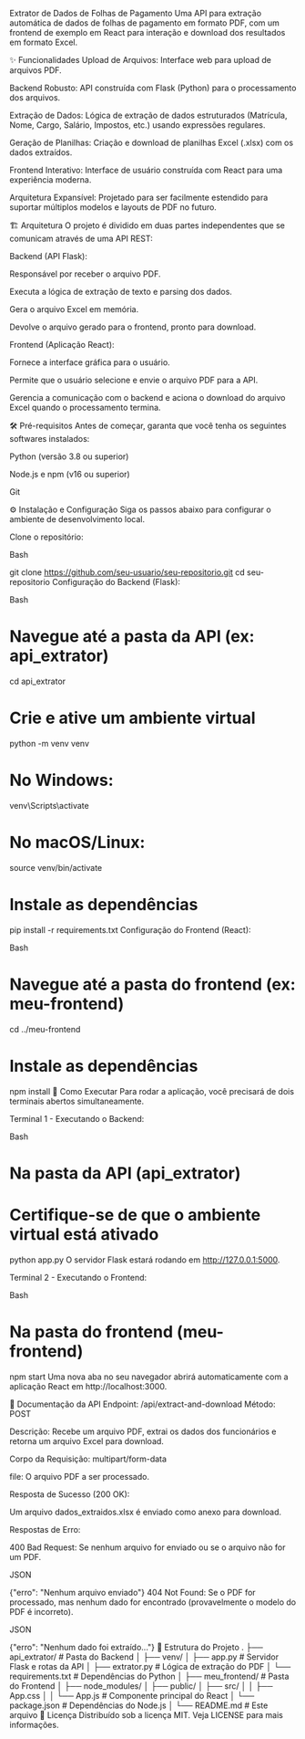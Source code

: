 Extrator de Dados de Folhas de Pagamento
Uma API para extração automática de dados de folhas de pagamento em formato PDF, com um frontend de exemplo em React para interação e download dos resultados em formato Excel.

✨ Funcionalidades
Upload de Arquivos: Interface web para upload de arquivos PDF.

Backend Robusto: API construída com Flask (Python) para o processamento dos arquivos.

Extração de Dados: Lógica de extração de dados estruturados (Matrícula, Nome, Cargo, Salário, Impostos, etc.) usando expressões regulares.

Geração de Planilhas: Criação e download de planilhas Excel (.xlsx) com os dados extraídos.

Frontend Interativo: Interface de usuário construída com React para uma experiência moderna.

Arquitetura Expansível: Projetado para ser facilmente estendido para suportar múltiplos modelos e layouts de PDF no futuro.

🏗️ Arquitetura
O projeto é dividido em duas partes independentes que se comunicam através de uma API REST:

Backend (API Flask):

Responsável por receber o arquivo PDF.

Executa a lógica de extração de texto e parsing dos dados.

Gera o arquivo Excel em memória.

Devolve o arquivo gerado para o frontend, pronto para download.

Frontend (Aplicação React):

Fornece a interface gráfica para o usuário.

Permite que o usuário selecione e envie o arquivo PDF para a API.

Gerencia a comunicação com o backend e aciona o download do arquivo Excel quando o processamento termina.

🛠️ Pré-requisitos
Antes de começar, garanta que você tenha os seguintes softwares instalados:

Python (versão 3.8 ou superior)

Node.js e npm (v16 ou superior)

Git

⚙️ Instalação e Configuração
Siga os passos abaixo para configurar o ambiente de desenvolvimento local.

Clone o repositório:

Bash

git clone https://github.com/seu-usuario/seu-repositorio.git
cd seu-repositorio
Configuração do Backend (Flask):

Bash

# Navegue até a pasta da API (ex: api_extrator)
cd api_extrator

# Crie e ative um ambiente virtual
python -m venv venv
# No Windows:
venv\Scripts\activate
# No macOS/Linux:
source venv/bin/activate

# Instale as dependências
pip install -r requirements.txt
Configuração do Frontend (React):

Bash

# Navegue até a pasta do frontend (ex: meu-frontend)
cd ../meu-frontend

# Instale as dependências
npm install
🚀 Como Executar
Para rodar a aplicação, você precisará de dois terminais abertos simultaneamente.

Terminal 1 - Executando o Backend:

Bash

# Na pasta da API (api_extrator)
# Certifique-se de que o ambiente virtual está ativado
python app.py
O servidor Flask estará rodando em http://127.0.0.1:5000.

Terminal 2 - Executando o Frontend:

Bash

# Na pasta do frontend (meu-frontend)
npm start
Uma nova aba no seu navegador abrirá automaticamente com a aplicação React em http://localhost:3000.

📖 Documentação da API
Endpoint: /api/extract-and-download
Método: POST

Descrição: Recebe um arquivo PDF, extrai os dados dos funcionários e retorna um arquivo Excel para download.

Corpo da Requisição: multipart/form-data

file: O arquivo PDF a ser processado.

Resposta de Sucesso (200 OK):

Um arquivo dados_extraidos.xlsx é enviado como anexo para download.

Respostas de Erro:

400 Bad Request: Se nenhum arquivo for enviado ou se o arquivo não for um PDF.

JSON

{"erro": "Nenhum arquivo enviado"}
404 Not Found: Se o PDF for processado, mas nenhum dado for encontrado (provavelmente o modelo do PDF é incorreto).

JSON

{"erro": "Nenhum dado foi extraído..."}
📂 Estrutura do Projeto
.
├── api_extrator/             # Pasta do Backend
│   ├── venv/
│   ├── app.py                # Servidor Flask e rotas da API
│   ├── extrator.py           # Lógica de extração do PDF
│   └── requirements.txt      # Dependências do Python
│
├── meu_frontend/             # Pasta do Frontend
│   ├── node_modules/
│   ├── public/
│   ├── src/
│   │   ├── App.css
│   │   └── App.js            # Componente principal do React
│   └── package.json          # Dependências do Node.js
│
└── README.md                 # Este arquivo
📜 Licença
Distribuído sob a licença MIT. Veja LICENSE para mais informações.
